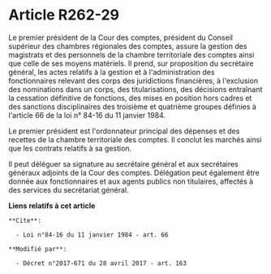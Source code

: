 # Article R262-29

Le premier président de la Cour des comptes, président du Conseil supérieur des chambres régionales des comptes, assure la
gestion des magistrats et des personnels de la chambre territoriale des comptes ainsi que celle de ses moyens matériels. Il
prend, sur proposition du secrétaire général, les actes relatifs à la gestion et à l'administration des fonctionnaires
relevant des corps des juridictions financières, à l'exclusion des nominations dans un corps, des titularisations, des
décisions entraînant la cessation définitive de fonctions, des mises en position hors cadres et des sanctions disciplinaires
des troisième et quatrième groupes définies à l'article 66 de la loi n° 84-16 du 11 janvier 1984.

Le premier président est l'ordonnateur principal des dépenses et des recettes de la chambre territoriale des comptes. Il
conclut les marchés ainsi que les contrats relatifs à sa gestion.

Il peut déléguer sa signature au secrétaire général et aux secrétaires généraux adjoints de la Cour des comptes. Délégation
peut également être donnée aux fonctionnaires et aux agents publics non titulaires, affectés à des services du secrétariat
général.

**Liens relatifs à cet article**

	**Cite**:

	  - Loi n°84-16 du 11 janvier 1984 - art. 66

	**Modifié par**:

	  - Décret n°2017-671 du 28 avril 2017 - art. 163
